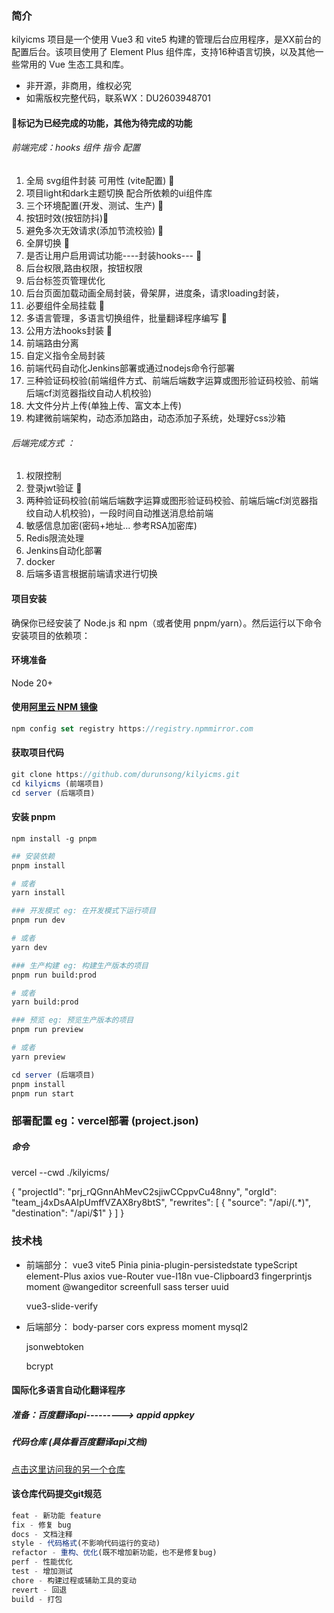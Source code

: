 ### 简介

kilyicms 项目是一个使用 Vue3 和 vite5 构建的管理后台应用程序，是XX前台的配置后台。该项目使用了 Element Plus 组件库，支持16种语言切换，以及其他一些常用的 Vue 生态工具和库。

- 非开源，非商用，维权必究
- 如需版权完整代码，联系WX：DU2603948701

#### 🎈标记为已经完成的功能，其他为待完成的功能
###### 前端完成：hooks 组件  指令 配置 
1. 全局 svg组件封装 可用性 (vite配置) 🎈
2. 项目light和dark主题切换 配合所依赖的ui组件库
3. 三个环境配置(开发、测试、生产) 🎈
4. 按钮时效(按钮防抖)🎈
5. 避免多次无效请求(添加节流校验) 🎈
6. 全屏切换 🎈
7. 是否让用户启用调试功能----封装hooks--- 🎈
8. 后台权限,路由权限，按钮权限
9. 后台标签页管理优化
10. 后台页面加载动画全局封装，骨架屏，进度条，请求loading封装，
11. 必要组件全局挂载 🎈
12. 多语言管理，多语言切换组件，批量翻译程序编写 🎈
13. 公用方法hooks封装 🎈
14. 前端路由分离
15. 自定义指令全局封装
16. 前端代码自动化Jenkins部署或通过nodejs命令行部署
17. 三种验证码校验(前端组件方式、前端后端数字运算或图形验证码校验、前端后端cf浏览器指纹自动人机校验)
18. 大文件分片上传(单独上传、富文本上传)
19. 构建微前端架构，动态添加路由，动态添加子系统，处理好css沙箱

###### 后端完成方式 ：

1. 权限控制
2. 登录jwt验证 🎈
3. 两种验证码校验(前端后端数字运算或图形验证码校验、前端后端cf浏览器指纹自动人机校验)，一段时间自动推送消息给前端
4. 敏感信息加密(密码+地址... 参考RSA加密库) 
5. Redis限流处理
6. Jenkins自动化部署
7. docker
8. 后端多语言根据前端请求进行切换

#### 项目安装

确保你已经安装了 Node.js 和 npm（或者使用 pnpm/yarn）。然后运行以下命令安装项目的依赖项：

#### 环境准备

Node 20+

#### 使用[阿里云 NPM 镜像](https://www.npmmirror.com/)

```js
npm config set registry https://registry.npmmirror.com
```

#### 获取项目代码

```js
git clone https://github.com/durunsong/kilyicms.git
cd kilyicms (前端项目)
cd server (后端项目)
```

#### 安装 pnpm

```
npm install -g pnpm
```
```bash
## 安装依赖
pnpm install

# 或者
yarn install

### 开发模式 eg: 在开发模式下运行项目
pnpm run dev

# 或者
yarn dev

### 生产构建 eg: 构建生产版本的项目
pnpm run build:prod

# 或者
yarn build:prod

### 预览 eg: 预览生产版本的项目
pnpm run preview

# 或者
yarn preview
```

```js
cd server (后端项目)
pnpm install
pnpm run start
```

###  部署配置  eg：vercel部署 (project.json)
##### 命令
vercel --cwd ./kilyicms/

{
  "projectId": "prj_rQGnnAhMevC2sjiwCCppvCu48nny",
  "orgId": "team_j4xDsAAIpUmffVZAX8ry8btS",
  "rewrites": [
    { "source": "/api/(.*)", "destination": "/api/$1" }
  ]
}


### 技术栈

- 前端部分：
  vue3
  vite5
  Pinia
  pinia-plugin-persistedstate
  typeScript
  element-Plus
  axios
  vue-Router
  vue-I18n
  vue-Clipboard3
  fingerprintjs
  moment
  @wangeditor
  screenfull
  sass
  terser
  uuid

  vue3-slide-verify

- 后端部分：
  body-parser
  cors
  express
  moment
  mysql2

  jsonwebtoken

  bcrypt


#### 国际化多语言自动化翻译程序
##### 准备：百度翻译api---------> appid appkey
##### 代码仓库 (具体看百度翻译api文档)

[点击这里访问我的另一个仓库](https://github.com/durunsong/Baidu-trans.git)


#### 该仓库代码提交git规范
```js
feat - 新功能 feature
fix - 修复 bug
docs - 文档注释
style - 代码格式(不影响代码运行的变动)
refactor - 重构、优化(既不增加新功能，也不是修复bug)
perf - 性能优化
test - 增加测试
chore - 构建过程或辅助工具的变动
revert - 回退
build - 打包
```
